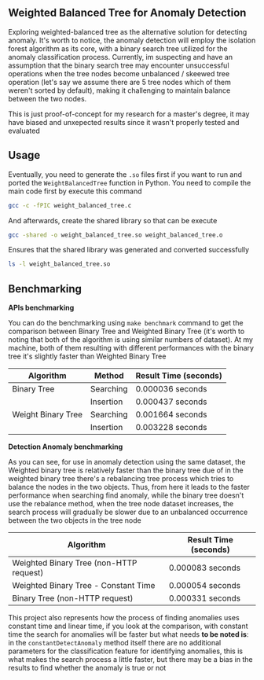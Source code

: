 ## Weighted Balanced Tree for Anomaly Detection

Exploring weighted-balanced tree as the alternative solution for detecting anomaly. It's worth to notice, the anomaly detection will employ the isolation forest algorithm as its core, with a binary search tree utilized for the anomaly classification process. Currently, im suspecting and have an assumption that the binary search tree may encounter unsuccessful operations when the tree nodes become unbalanced / skeewed tree operation (let's say we assume there are 5 tree nodes which of them weren't sorted by default), making it challenging to maintain balance between the two nodes.

This is just proof-of-concept for my research for a master's degree, it may have biased and unxepected results since it wasn't properly tested and evaluated

## Usage

Eventually, you need to generate the `.so` files first if you want to run and ported the `WeightBalancedTree` function in Python. You need to compile the main code first by execute this command

```bash
gcc -c -fPIC weight_balanced_tree.c
```

And afterwards, create the shared library so that can be execute 

```bash
gcc -shared -o weight_balanced_tree.so weight_balanced_tree.o
```

Ensures that the shared library was generated and converted successfully

```bash
ls -l weight_balanced_tree.so
```

## Benchmarking

**APIs benchmarking**

You can do the benchmarking using `make benchmark` command to get the comparison between Binary Tree and Weighted Binary Tree (it's worth to noting that both of the algorithm is using similar numbers of dataset). At my machine, both of them resulting with different performances with the binary tree it's slightly faster than Weighted Binary Tree

| Algorithm | Method | Result Time (seconds) |
| --------- | ------ | --------------------- |
| Binary Tree | Searching | 0.000036 seconds |
|  | Insertion | 0.000437 seconds |
| Weight Binary Tree | Searching | 0.001664 seconds |
|  | Insertion | 0.003228 seconds |

**Detection Anomaly benchmarking**

As you can see, for use in anomaly detection using the same dataset, the Weighted binary tree is relatively faster than the binary tree due of in the weighted binary tree there's a rebalancing tree process which tries to balance the nodes in the two objects. Thus, from here it leads to the faster performance when searching find anomaly, while the binary tree doesn't use the rebalance method, when the tree node dataset increases, the search process will gradually be slower due to an unbalanced occurrence between the two objects in the tree node

| Algorithm | Result Time (seconds) |
| --------- | --------------------- |
| Weighted Binary Tree (non-HTTP request) | 0.000083 seconds |
| Weighted Binary Tree - Constant Time | 0.000054 seconds |
| Binary Tree (non-HTTP request) | 0.000331 seconds |

This project also represents how the process of finding anomalies uses constant time and linear time, if you look at the comparison, with constant time the search for anomalies will be faster but what needs **to be noted is**: in the `constantDetectAnomaly` method itself there are no additional parameters for the classification feature for identifying anomalies, this is what makes the search process a little faster, but there may be a bias in the results to find whether the anomaly is true or not
